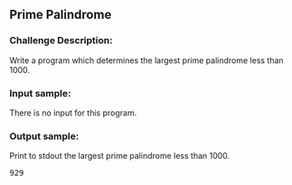 <h2>Prime Palindrome</h2>

<h3>Challenge Description:</h3>

<p>
    Write a program which determines the largest prime palindrome less than 1000.
</p>

<h3>Input sample:</h3>
<p>
    There is no input for this program.
</p>

<h3>Output sample:</h3>

<p>
    Print to stdout the largest prime palindrome less than 1000.
</p>

<pre>929
</pre>